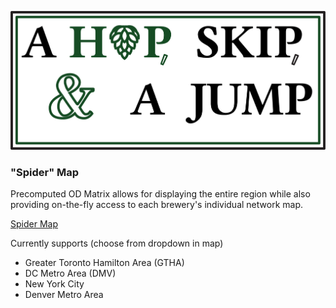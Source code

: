 ![A Hop, Skip, & A Jump](./Graphics/LogoE.png)

### "Spider" Map

Precomputed OD Matrix allows for displaying the entire region while also providing on-the-fly access to each brewery's individual network map.

[Spider Map](https://CrepuscularCremini.github.io/HopSkipJump/SpiderMap/spider.html)

Currently supports (choose from dropdown in map)
- Greater Toronto Hamilton Area (GTHA)
- DC Metro Area (DMV)
- New York City
- Denver Metro Area
